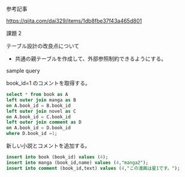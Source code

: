 参考記事

https://qiita.com/dai329/items/1db8fbe37f43a465d801

課題 2

テーブル設計の改良点について

- 共通の親テーブルを作成して、外部参照制約できるようにする。

sample query

book_id=1 のコメントを取得する。

```sql
select * from book as A
left outer join manga as B
on A.book_id = B.book_id
left outer join novel as C
on A.book_id = C.book_id
left outer join comment as D
on A.book_id = D.book_id
where D.book_id =1;
```

新しい小説とコメントを追加する。

```sql
insert into book (book_id) values (4);
insert into manga (book_id,name) values (4,"manga2");
insert into comment (book_id,text) values (4,"この漫画は星1です。");

```
